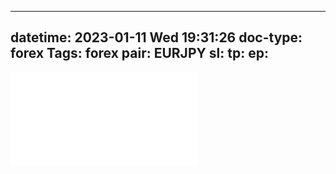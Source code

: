 
---
datetime: 2023-01-11 Wed 19:31:26
doc-type: forex
Tags: forex
pair: EURJPY
sl:
tp:
ep:
---
![EURJPY-2301121527_draw_230112-152712.excalidraw](EURJPY-2301121527_draw_230112-152712.excalidraw.md)

